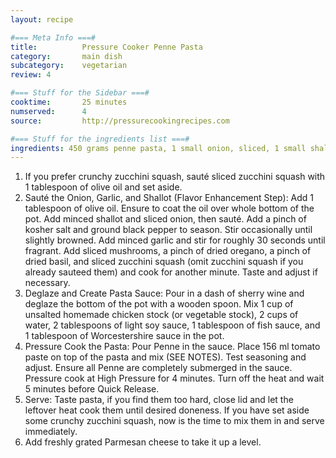 ```yaml
---
layout: recipe

#=== Meta Info ===#
title: 			Pressure Cooker Penne Pasta
category:		main dish					
subcategory:	vegetarian
review: 4

#=== Stuff for the Sidebar ===#
cooktime:		25 minutes
numserved:		4
source:			http://pressurecookingrecipes.com

#=== Stuff for the ingredients list ===#
ingredients: 450 grams penne pasta, 1 small onion, sliced, 1 small shallot, diced (optional), 3 cloves garlic, minced, 12 white mushrooms, sliced, 1 zucchini squash, thickly sliced, A dash of sherry wine, A pinch of dried oregano, A pinch of dried basil, Kosher salt and black pepper to taste, Olive oil, 1 cup unsalted homemade chicken stock or vegetable stock + 2 cups water, 156 ml (5.5 fl oz can) tomato paste, 2 tablespoons light soy sauce (not low sodium soy sauce), 1 tablespoon Worcestershire sauce (omit if vegetarian/vegan), 1 tablespoon fish sauce (omit if vegetarian/vegan)
---
```


1. If you prefer crunchy zucchini squash, sauté sliced zucchini squash with 1 tablespoon of olive oil and set aside.
2. Sauté the Onion, Garlic, and Shallot (Flavor Enhancement Step): Add 1 tablespoon of olive oil. Ensure to coat the oil over whole bottom of the pot. Add minced shallot and sliced onion, then sauté. Add a pinch of kosher salt and ground black pepper to season. Stir occasionally until slightly browned. Add minced garlic and stir for roughly 30 seconds until fragrant. Add sliced mushrooms, a pinch of dried oregano, a pinch of dried basil, and sliced zucchini squash (omit zucchini squash if you already sauteed them) and cook for another minute. Taste and adjust if necessary.
3. Deglaze and Create Pasta Sauce: Pour in a dash of sherry wine and deglaze the bottom of the pot with a wooden spoon. Mix 1 cup of unsalted homemade chicken stock (or vegetable stock), 2 cups of water, 2 tablespoons of light soy sauce, 1 tablespoon of fish sauce, and 1 tablespoon of Worcestershire sauce in the pot.
4. Pressure Cook the Pasta: Pour Penne in the sauce. Place 156 ml tomato paste on top of the pasta and mix (SEE NOTES). Test seasoning and adjust. Ensure all Penne are completely submerged in the sauce. Pressure cook at High Pressure for 4 minutes. Turn off the heat and wait 5 minutes before Quick Release.
5. Serve: Taste pasta, if you find them too hard, close lid and let the leftover heat cook them until desired doneness. If you have set aside some crunchy zucchini squash, now is the time to mix them in and serve immediately.
6. Add freshly grated Parmesan cheese to take it up a level.
